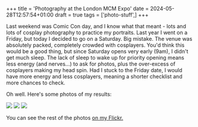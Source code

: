 +++
title = 'Photography at the London MCM Expo'
date = 2024-05-28T12:57:54+01:00
draft = true
tags = ['photo-stuff',]
+++

Last weekend was Comic Con day, and I know what that meant - lots and lots of cosplay photography to practice my portraits. Last year I went on a Friday, but today I decided to go on a Saturday. Big mistake. The venue was absolutely packed, completely crowded with cosplayers. You'd think this would be a good thing, but since Saturday opens very early (9am), I didn't get much sleep. The lack of sleep to wake up for priority opening means less energy (and nerves...) to ask for photos, plus the over-excess of cosplayers making my head spin. Had I stuck to the Friday date, I would have more energy and less cosplayers, meaning a shorter checklist and more chances to check.

Oh well. Here's some photos of my results:

![](https://i.imgur.com/l6FP3yV.jpeg)
![](https://i.imgur.com/JRohMFI.jpeg)
![](https://i.imgur.com/SM7zRmk.jpeg)

You can see the rest of the photos [on my Flickr.](https://www.flickr.com/photos/blackwavesofenergy/albums/72177720317373236)